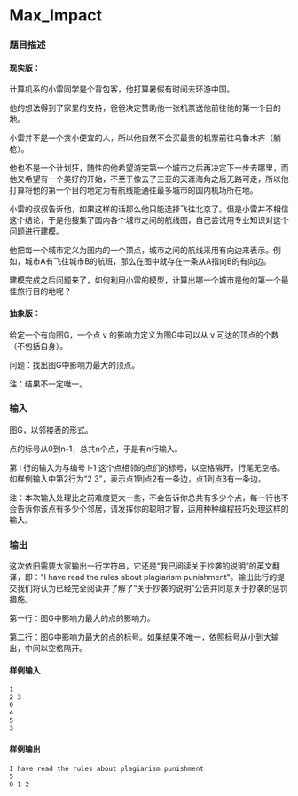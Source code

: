 # Max_Impact

### 题目描述

#### 现实版：

计算机系的小雷同学是个背包客，他打算暑假有时间去环游中国。

他的想法得到了家里的支持，爸爸决定赞助他一张机票送他前往他的第一个目的地。

小雷并不是一个贪小便宜的人，所以他自然不会买最贵的机票前往乌鲁木齐（躺枪）。

他也不是一个计划狂，随性的他希望游完第一个城市之后再决定下一步去哪里，而他又希望有一个美好的开始，不至于像去了三亚的天涯海角之后无路可走，所以他打算将他的第一个目的地定为有航线能通往最多城市的国内机场所在地。

小雷的叔叔告诉他，如果这样的话那么他只能选择飞往北京了。但是小雷并不相信这个结论，于是他搜集了国内各个城市之间的航线图，自己尝试用专业知识对这个问题进行建模。

他把每一个城市定义为图内的一个顶点，城市之间的航线采用有向边来表示。例如，城市A有飞往城市B的航班，那么在图中就存在一条从A指向B的有向边。

建模完成之后问题来了，如何利用小雷的模型，计算出哪一个城市是他的第一个最佳旅行目的地呢？

#### 抽象版：

给定一个有向图G，一个点 v 的影响力定义为图G中可以从 v 可达的顶点的个数（不包括自身）。

问题：找出图G中影响力最大的顶点。

注：结果不一定唯一。

### 输入
图G，以邻接表的形式。

点的标号从0到n-1，总共n个点，于是有n行输入。

第 i 行的输入为与编号 i-1 这个点相邻的点们的标号，以空格隔开，行尾无空格。如样例输入中第2行为“2 3”，表示点1到点2有一条边，点1到点3有一条边。

注：本次输入处理比之前难度更大一些，不会告诉你总共有多少个点，每一行也不会告诉你该点有多少个邻居，请发挥你的聪明才智，运用种种编程技巧处理这样的输入。

### 输出
这次依旧需要大家输出一行字符串，它还是“我已阅读关于抄袭的说明”的英文翻译，即："I have read the rules about plagiarism punishment"。输出此行的提交我们将认为已经完全阅读并了解了“关于抄袭的说明”公告并同意关于抄袭的惩罚措施。

第一行：图G中影响力最大的点的影响力。

第二行：图G中影响力最大的点的标号。如果结果不唯一，依照标号从小到大输出，中间以空格隔开。

#### 样例输入
```
1
2 3
0
4
5
3
```

#### 样例输出
```
I have read the rules about plagiarism punishment
5
0 1 2
```
